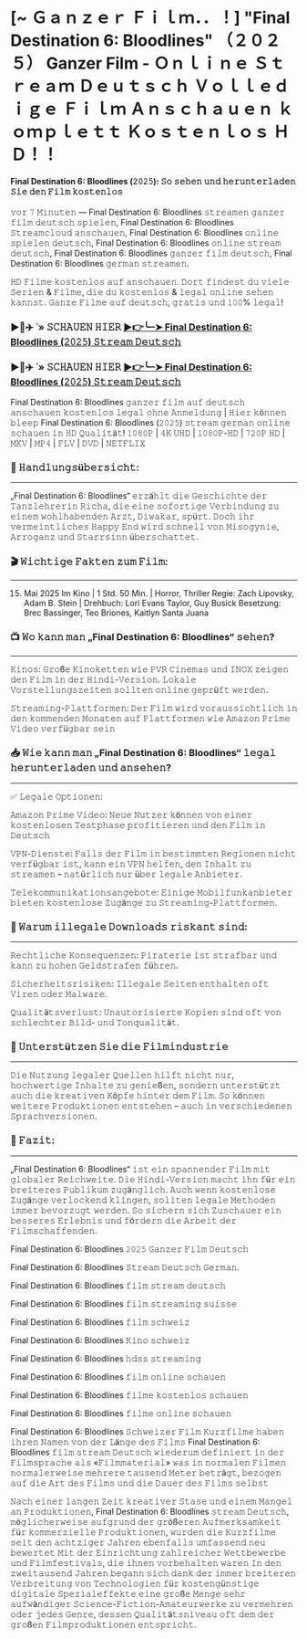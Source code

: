 # [~ Ｇａｎｚｅｒ Ｆｉｌｍ．．！] "Final Destination 6: Bloodlines" （２０２５） Ganzer Film - Ｏｎｌｉｎｅ Ｓｔｒｅａｍ Ｄｅｕｔｓｃｈ Ｖｏｌｌｅｄｉｇｅ Ｆｉｌｍ Ａｎｓｃｈａｕｅｎ ｋｏｍｐｌｅｔｔ Ｋｏｓｔｅｎｌｏｓ ＨＤ！！

#### Final Destination 6: Bloodlines (𝟸𝟶𝟸𝟻): 𝚂𝚘 𝚜𝚎𝚑𝚎𝚗 𝚞𝚗𝚍 𝚑𝚎𝚛𝚞𝚗𝚝𝚎𝚛𝚕𝚊𝚍𝚎𝚗 𝚂𝚒𝚎 𝚍𝚎𝚗 𝙵𝚒𝚕𝚖 𝚔𝚘𝚜𝚝𝚎𝚗𝚕𝚘𝚜

𝚟𝚘𝚛 𝟽 𝙼𝚒𝚗𝚞𝚝𝚎𝚗 — Final Destination 6: Bloodlines  𝚜𝚝𝚛𝚎𝚊𝚖𝚎𝚗 𝚐𝚊𝚗𝚣𝚎𝚛 𝚏𝚒𝚕𝚖 𝚍𝚎𝚞𝚝𝚜𝚌𝚑 𝚜𝚙𝚒𝚎𝚕𝚎𝚗, Final Destination 6: Bloodlines  𝚂𝚝𝚛𝚎𝚊𝚖𝚌𝚕𝚘𝚞𝚍 𝚊𝚗𝚜𝚌𝚑𝚊𝚞𝚎𝚗, Final Destination 6: Bloodlines  𝚘𝚗𝚕𝚒𝚗𝚎 𝚜𝚙𝚒𝚎𝚕𝚎𝚗 𝚍𝚎𝚞𝚝𝚜𝚌𝚑, Final Destination 6: Bloodlines  𝚘𝚗𝚕𝚒𝚗𝚎 𝚜𝚝𝚛𝚎𝚊𝚖 𝚍𝚎𝚞𝚝𝚜𝚌𝚑, Final Destination 6: Bloodlines  𝚐𝚊𝚗𝚣𝚎𝚛 𝚏𝚒𝚕𝚖 𝚍𝚎𝚞𝚝𝚜𝚌𝚑, Final Destination 6: Bloodlines  𝚐𝚎𝚛𝚖𝚊𝚗 𝚜𝚝𝚛𝚎𝚊𝚖𝚎𝚗.

𝙷𝙳 𝙵𝚒𝚕𝚖𝚎 𝚔𝚘𝚜𝚝𝚎𝚗𝚕𝚘𝚜 𝚊𝚞𝚏 𝚊𝚗𝚜𝚌𝚑𝚊𝚞𝚎𝚗. 𝙳𝚘𝚛𝚝 𝚏𝚒𝚗𝚍𝚎𝚜𝚝 𝚍𝚞 𝚟𝚒𝚎𝚕𝚎 𝚂𝚎𝚛𝚒𝚎𝚗 & 𝙵𝚒𝚕𝚖𝚎, 𝚍𝚒𝚎 𝚍𝚞 𝚔𝚘𝚜𝚝𝚎𝚗𝚕𝚘𝚜 & 𝚕𝚎𝚐𝚊𝚕 𝚘𝚗𝚕𝚒𝚗𝚎 𝚜𝚎𝚑𝚎𝚗 𝚔𝚊𝚗𝚗𝚜𝚝. 𝙶𝚊𝚗𝚣𝚎 𝙵𝚒𝚕𝚖𝚎 𝚊𝚞𝚏 𝚍𝚎𝚞𝚝𝚜𝚌𝚑, 𝚐𝚛𝚊𝚝𝚒𝚜 𝚞𝚗𝚍 𝟷𝟶𝟶% 𝚕𝚎𝚐𝚊𝚕!

### ▶️🔹✈️ ˙» 𝚂𝙲𝙷𝙰𝚄𝙴𝙽 𝙷𝙸𝙴𝚁 [▶️👉️╰┈➤ Final Destination 6: Bloodlines (𝟸𝟶𝟸𝟻) 𝚂𝚝𝚛𝚎𝚊𝚖 𝙳𝚎𝚞𝚝𝚜𝚌𝚑](https://t.co/kq6AmLY6jJ)

### ▶️🔹✈️ ˙» 𝚂𝙲𝙷𝙰𝚄𝙴𝙽 𝙷𝙸𝙴𝚁 [▶️👉╰┈➤ Final Destination 6: Bloodlines (𝟸𝟶𝟸𝟻) 𝚂𝚝𝚛𝚎𝚊𝚖 𝙳𝚎𝚞𝚝𝚜𝚌𝚑](https://t.co/kq6AmLY6jJ)

Final Destination 6: Bloodlines 𝚐𝚊𝚗𝚣𝚎𝚛 𝚏𝚒𝚕𝚖 𝚊𝚞𝚏 𝚍𝚎𝚞𝚝𝚜𝚌𝚑 𝚊𝚗𝚜𝚌𝚑𝚊𝚞𝚎𝚗 𝚔𝚘𝚜𝚝𝚎𝚗𝚕𝚘𝚜 𝚕𝚎𝚐𝚊𝚕 𝚘𝚑𝚗𝚎 𝙰𝚗𝚖𝚎𝚕𝚍𝚞𝚗𝚐 | 𝙷𝚒𝚎𝚛 𝚔ö𝚗𝚗𝚎𝚗 𝚋𝚕𝚎𝚎𝚙 Final Destination 6: Bloodlines (𝟸𝟶𝟸𝟻) 𝚜𝚝𝚛𝚎𝚊𝚖 𝚐𝚎𝚛𝚖𝚊𝚗 𝚘𝚗𝚕𝚒𝚗𝚎 𝚜𝚌𝚑𝚊𝚞𝚎𝚗 𝚒𝚗 𝙷𝙳 𝚀𝚞𝚊𝚕𝚒𝚝ä𝚝! 𝟷𝟶𝟾𝟶𝙿 | 𝟺𝙺 𝚄𝙷𝙳 | 𝟷𝟶𝟾𝟶𝙿-𝙷𝙳 | 𝟽𝟸𝟶𝙿 𝙷𝙳 | 𝙼𝙺𝚅 | 𝙼𝙿𝟺 | 𝙵𝙻𝚅 | 𝙳𝚅𝙳 | 𝙽𝙴𝚃𝙵𝙻𝙸𝚇

### 📌 𝙷𝚊𝚗𝚍𝚕𝚞𝚗𝚐𝚜ü𝚋𝚎𝚛𝚜𝚒𝚌𝚑𝚝:
---
„Final Destination 6: Bloodlines“ 𝚎𝚛𝚣ä𝚑𝚕𝚝 𝚍𝚒𝚎 𝙶𝚎𝚜𝚌𝚑𝚒𝚌𝚑𝚝𝚎 𝚍𝚎𝚛 𝚃𝚊𝚗𝚣𝚕𝚎𝚑𝚛𝚎𝚛𝚒𝚗 𝚁𝚒𝚌𝚑𝚊, 𝚍𝚒𝚎 𝚎𝚒𝚗𝚎 𝚜𝚘𝚏𝚘𝚛𝚝𝚒𝚐𝚎 𝚅𝚎𝚛𝚋𝚒𝚗𝚍𝚞𝚗𝚐 𝚣𝚞 𝚎𝚒𝚗𝚎𝚖 𝚠𝚘𝚑𝚕𝚑𝚊𝚋𝚎𝚗𝚍𝚎𝚗 𝙰𝚛𝚣𝚝, 𝙳𝚒𝚠𝚊𝚔𝚊𝚛, 𝚜𝚙ü𝚛𝚝. 𝙳𝚘𝚌𝚑 𝚒𝚑𝚛 𝚟𝚎𝚛𝚖𝚎𝚒𝚗𝚝𝚕𝚒𝚌𝚑𝚎𝚜 𝙷𝚊𝚙𝚙𝚢 𝙴𝚗𝚍 𝚠𝚒𝚛𝚍 𝚜𝚌𝚑𝚗𝚎𝚕𝚕 𝚟𝚘𝚗 𝙼𝚒𝚜𝚘𝚐𝚢𝚗𝚒𝚎, 𝙰𝚛𝚛𝚘𝚐𝚊𝚗𝚣 𝚞𝚗𝚍 𝚂𝚝𝚊𝚛𝚛𝚜𝚒𝚗𝚗 ü𝚋𝚎𝚛𝚜𝚌𝚑𝚊𝚝𝚝𝚎𝚝.

### 🎬 𝚆𝚒𝚌𝚑𝚝𝚒𝚐𝚎 𝙵𝚊𝚔𝚝𝚎𝚗 𝚣𝚞𝚖 𝙵𝚒𝚕𝚖:
---
15. Mai 2025 Im Kino | 1 Std. 50 Min. | Horror, Thriller
Regie: Zach Lipovsky, Adam B. Stein | Drehbuch: Lori Evans Taylor, Guy Busick
Besetzung: Brec Bassinger, Teo Briones, Kaitlyn Santa Juana

### 📺 𝚆𝚘 𝚔𝚊𝚗𝚗 𝚖𝚊𝚗 „Final Destination 6: Bloodlines“ 𝚜𝚎𝚑𝚎𝚗?
---
𝙺𝚒𝚗𝚘𝚜: 𝙶𝚛𝚘ß𝚎 𝙺𝚒𝚗𝚘𝚔𝚎𝚝𝚝𝚎𝚗 𝚠𝚒𝚎 𝙿𝚅𝚁 𝙲𝚒𝚗𝚎𝚖𝚊𝚜 𝚞𝚗𝚍 𝙸𝙽𝙾𝚇 𝚣𝚎𝚒𝚐𝚎𝚗 𝚍𝚎𝚗 𝙵𝚒𝚕𝚖 𝚒𝚗 𝚍𝚎𝚛 𝙷𝚒𝚗𝚍𝚒-𝚅𝚎𝚛𝚜𝚒𝚘𝚗. 𝙻𝚘𝚔𝚊𝚕𝚎 𝚅𝚘𝚛𝚜𝚝𝚎𝚕𝚕𝚞𝚗𝚐𝚜𝚣𝚎𝚒𝚝𝚎𝚗 𝚜𝚘𝚕𝚕𝚝𝚎𝚗 𝚘𝚗𝚕𝚒𝚗𝚎 𝚐𝚎𝚙𝚛ü𝚏𝚝 𝚠𝚎𝚛𝚍𝚎𝚗.

𝚂𝚝𝚛𝚎𝚊𝚖𝚒𝚗𝚐-𝙿𝚕𝚊𝚝𝚝𝚏𝚘𝚛𝚖𝚎𝚗: 𝙳𝚎𝚛 𝙵𝚒𝚕𝚖 𝚠𝚒𝚛𝚍 𝚟𝚘𝚛𝚊𝚞𝚜𝚜𝚒𝚌𝚑𝚝𝚕𝚒𝚌𝚑 𝚒𝚗 𝚍𝚎𝚗 𝚔𝚘𝚖𝚖𝚎𝚗𝚍𝚎𝚗 𝙼𝚘𝚗𝚊𝚝𝚎𝚗 𝚊𝚞𝚏 𝙿𝚕𝚊𝚝𝚝𝚏𝚘𝚛𝚖𝚎𝚗 𝚠𝚒𝚎 𝙰𝚖𝚊𝚣𝚘𝚗 𝙿𝚛𝚒𝚖𝚎 𝚅𝚒𝚍𝚎𝚘 𝚟𝚎𝚛𝚏ü𝚐𝚋𝚊𝚛 𝚜𝚎𝚒𝚗

### 📥 𝚆𝚒𝚎 𝚔𝚊𝚗𝚗 𝚖𝚊𝚗 „Final Destination 6: Bloodlines“ 𝚕𝚎𝚐𝚊𝚕 𝚑𝚎𝚛𝚞𝚗𝚝𝚎𝚛𝚕𝚊𝚍𝚎𝚗 𝚞𝚗𝚍 𝚊𝚗𝚜𝚎𝚑𝚎𝚗?
---
✅ 𝙻𝚎𝚐𝚊𝚕𝚎 𝙾𝚙𝚝𝚒𝚘𝚗𝚎𝚗:

𝙰𝚖𝚊𝚣𝚘𝚗 𝙿𝚛𝚒𝚖𝚎 𝚅𝚒𝚍𝚎𝚘: 𝙽𝚎𝚞𝚎 𝙽𝚞𝚝𝚣𝚎𝚛 𝚔ö𝚗𝚗𝚎𝚗 𝚟𝚘𝚗 𝚎𝚒𝚗𝚎𝚛 𝚔𝚘𝚜𝚝𝚎𝚗𝚕𝚘𝚜𝚎𝚗 𝚃𝚎𝚜𝚝𝚙𝚑𝚊𝚜𝚎 𝚙𝚛𝚘𝚏𝚒𝚝𝚒𝚎𝚛𝚎𝚗 𝚞𝚗𝚍 𝚍𝚎𝚗 𝙵𝚒𝚕𝚖 𝚒𝚗 𝙳𝚎𝚞𝚝𝚜𝚌𝚑

𝚅𝙿𝙽-𝙳𝚒𝚎𝚗𝚜𝚝𝚎: 𝙵𝚊𝚕𝚕𝚜 𝚍𝚎𝚛 𝙵𝚒𝚕𝚖 𝚒𝚗 𝚋𝚎𝚜𝚝𝚒𝚖𝚖𝚝𝚎𝚗 𝚁𝚎𝚐𝚒𝚘𝚗𝚎𝚗 𝚗𝚒𝚌𝚑𝚝 𝚟𝚎𝚛𝚏ü𝚐𝚋𝚊𝚛 𝚒𝚜𝚝, 𝚔𝚊𝚗𝚗 𝚎𝚒𝚗 𝚅𝙿𝙽 𝚑𝚎𝚕𝚏𝚎𝚗, 𝚍𝚎𝚗 𝙸𝚗𝚑𝚊𝚕𝚝 𝚣𝚞 𝚜𝚝𝚛𝚎𝚊𝚖𝚎𝚗 – 𝚗𝚊𝚝ü𝚛𝚕𝚒𝚌𝚑 𝚗𝚞𝚛 ü𝚋𝚎𝚛 𝚕𝚎𝚐𝚊𝚕𝚎 𝙰𝚗𝚋𝚒𝚎𝚝𝚎𝚛.

𝚃𝚎𝚕𝚎𝚔𝚘𝚖𝚖𝚞𝚗𝚒𝚔𝚊𝚝𝚒𝚘𝚗𝚜𝚊𝚗𝚐𝚎𝚋𝚘𝚝𝚎: 𝙴𝚒𝚗𝚒𝚐𝚎 𝙼𝚘𝚋𝚒𝚕𝚏𝚞𝚗𝚔𝚊𝚗𝚋𝚒𝚎𝚝𝚎𝚛 𝚋𝚒𝚎𝚝𝚎𝚗 𝚔𝚘𝚜𝚝𝚎𝚗𝚕𝚘𝚜𝚎 𝚉𝚞𝚐ä𝚗𝚐𝚎 𝚣𝚞 𝚂𝚝𝚛𝚎𝚊𝚖𝚒𝚗𝚐-𝙿𝚕𝚊𝚝𝚝𝚏𝚘𝚛𝚖𝚎𝚗.

### 🚫 𝚆𝚊𝚛𝚞𝚖 𝚒𝚕𝚕𝚎𝚐𝚊𝚕𝚎 𝙳𝚘𝚠𝚗𝚕𝚘𝚊𝚍𝚜 𝚛𝚒𝚜𝚔𝚊𝚗𝚝 𝚜𝚒𝚗𝚍:
---
𝚁𝚎𝚌𝚑𝚝𝚕𝚒𝚌𝚑𝚎 𝙺𝚘𝚗𝚜𝚎𝚚𝚞𝚎𝚗𝚣𝚎𝚗: 𝙿𝚒𝚛𝚊𝚝𝚎𝚛𝚒𝚎 𝚒𝚜𝚝 𝚜𝚝𝚛𝚊𝚏𝚋𝚊𝚛 𝚞𝚗𝚍 𝚔𝚊𝚗𝚗 𝚣𝚞 𝚑𝚘𝚑𝚎𝚗 𝙶𝚎𝚕𝚍𝚜𝚝𝚛𝚊𝚏𝚎𝚗 𝚏ü𝚑𝚛𝚎𝚗.

𝚂𝚒𝚌𝚑𝚎𝚛𝚑𝚎𝚒𝚝𝚜𝚛𝚒𝚜𝚒𝚔𝚎𝚗: 𝙸𝚕𝚕𝚎𝚐𝚊𝚕𝚎 𝚂𝚎𝚒𝚝𝚎𝚗 𝚎𝚗𝚝𝚑𝚊𝚕𝚝𝚎𝚗 𝚘𝚏𝚝 𝚅𝚒𝚛𝚎𝚗 𝚘𝚍𝚎𝚛 𝙼𝚊𝚕𝚠𝚊𝚛𝚎.

𝚀𝚞𝚊𝚕𝚒𝚝ä𝚝𝚜𝚟𝚎𝚛𝚕𝚞𝚜𝚝: 𝚄𝚗𝚊𝚞𝚝𝚘𝚛𝚒𝚜𝚒𝚎𝚛𝚝𝚎 𝙺𝚘𝚙𝚒𝚎𝚗 𝚜𝚒𝚗𝚍 𝚘𝚏𝚝 𝚟𝚘𝚗 𝚜𝚌𝚑𝚕𝚎𝚌𝚑𝚝𝚎𝚛 𝙱𝚒𝚕𝚍- 𝚞𝚗𝚍 𝚃𝚘𝚗𝚚𝚞𝚊𝚕𝚒𝚝ä𝚝.

### 📌 𝚄𝚗𝚝𝚎𝚛𝚜𝚝ü𝚝𝚣𝚎𝚗 𝚂𝚒𝚎 𝚍𝚒𝚎 𝙵𝚒𝚕𝚖𝚒𝚗𝚍𝚞𝚜𝚝𝚛𝚒𝚎
---
𝙳𝚒𝚎 𝙽𝚞𝚝𝚣𝚞𝚗𝚐 𝚕𝚎𝚐𝚊𝚕𝚎𝚛 𝚀𝚞𝚎𝚕𝚕𝚎𝚗 𝚑𝚒𝚕𝚏𝚝 𝚗𝚒𝚌𝚑𝚝 𝚗𝚞𝚛, 𝚑𝚘𝚌𝚑𝚠𝚎𝚛𝚝𝚒𝚐𝚎 𝙸𝚗𝚑𝚊𝚕𝚝𝚎 𝚣𝚞 𝚐𝚎𝚗𝚒𝚎ß𝚎𝚗, 𝚜𝚘𝚗𝚍𝚎𝚛𝚗 𝚞𝚗𝚝𝚎𝚛𝚜𝚝ü𝚝𝚣𝚝 𝚊𝚞𝚌𝚑 𝚍𝚒𝚎 𝚔𝚛𝚎𝚊𝚝𝚒𝚟𝚎𝚗 𝙺ö𝚙𝚏𝚎 𝚑𝚒𝚗𝚝𝚎𝚛 𝚍𝚎𝚖 𝙵𝚒𝚕𝚖. 𝚂𝚘 𝚔ö𝚗𝚗𝚎𝚗 𝚠𝚎𝚒𝚝𝚎𝚛𝚎 𝙿𝚛𝚘𝚍𝚞𝚔𝚝𝚒𝚘𝚗𝚎𝚗 𝚎𝚗𝚝𝚜𝚝𝚎𝚑𝚎𝚗 – 𝚊𝚞𝚌𝚑 𝚒𝚗 𝚟𝚎𝚛𝚜𝚌𝚑𝚒𝚎𝚍𝚎𝚗𝚎𝚗 𝚂𝚙𝚛𝚊𝚌𝚑𝚟𝚎𝚛𝚜𝚒𝚘𝚗𝚎𝚗.

### 🎉 𝙵𝚊𝚣𝚒𝚝:
---
„Final Destination 6: Bloodlines“ 𝚒𝚜𝚝 𝚎𝚒𝚗 𝚜𝚙𝚊𝚗𝚗𝚎𝚗𝚍𝚎𝚛 𝙵𝚒𝚕𝚖 𝚖𝚒𝚝 𝚐𝚕𝚘𝚋𝚊𝚕𝚎𝚛 𝚁𝚎𝚒𝚌𝚑𝚠𝚎𝚒𝚝𝚎. 𝙳𝚒𝚎 𝙷𝚒𝚗𝚍𝚒-𝚅𝚎𝚛𝚜𝚒𝚘𝚗 𝚖𝚊𝚌𝚑𝚝 𝚒𝚑𝚗 𝚏ü𝚛 𝚎𝚒𝚗 𝚋𝚛𝚎𝚒𝚝𝚎𝚛𝚎𝚜 𝙿𝚞𝚋𝚕𝚒𝚔𝚞𝚖 𝚣𝚞𝚐ä𝚗𝚐𝚕𝚒𝚌𝚑. 𝙰𝚞𝚌𝚑 𝚠𝚎𝚗𝚗 𝚔𝚘𝚜𝚝𝚎𝚗𝚕𝚘𝚜𝚎 𝚉𝚞𝚐ä𝚗𝚐𝚎 𝚟𝚎𝚛𝚕𝚘𝚌𝚔𝚎𝚗𝚍 𝚔𝚕𝚒𝚗𝚐𝚎𝚗, 𝚜𝚘𝚕𝚕𝚝𝚎𝚗 𝚕𝚎𝚐𝚊𝚕𝚎 𝙼𝚎𝚝𝚑𝚘𝚍𝚎𝚗 𝚒𝚖𝚖𝚎𝚛 𝚋𝚎𝚟𝚘𝚛𝚣𝚞𝚐𝚝 𝚠𝚎𝚛𝚍𝚎𝚗. 𝚂𝚘 𝚜𝚒𝚌𝚑𝚎𝚛𝚗 𝚜𝚒𝚌𝚑 𝚉𝚞𝚜𝚌𝚑𝚊𝚞𝚎𝚛 𝚎𝚒𝚗 𝚋𝚎𝚜𝚜𝚎𝚛𝚎𝚜 𝙴𝚛𝚕𝚎𝚋𝚗𝚒𝚜 𝚞𝚗𝚍 𝚏ö𝚛𝚍𝚎𝚛𝚗 𝚍𝚒𝚎 𝙰𝚛𝚋𝚎𝚒𝚝 𝚍𝚎𝚛 𝙵𝚒𝚕𝚖𝚜𝚌𝚑𝚊𝚏𝚏𝚎𝚗𝚍𝚎𝚗.

Final Destination 6: Bloodlines 𝟸𝟶𝟸𝟻 𝙶𝚊𝚗𝚣𝚎𝚛 𝙵𝚒𝚕𝚖 𝙳𝚎𝚞𝚝𝚜𝚌𝚑

Final Destination 6: Bloodlines 𝚂𝚝𝚛𝚎𝚊𝚖 𝙳𝚎𝚞𝚝𝚜𝚌𝚑 𝙶𝚎𝚛𝚖𝚊𝚗.

Final Destination 6: Bloodlines 𝚏𝚒𝚕𝚖 𝚜𝚝𝚛𝚎𝚊𝚖 𝚍𝚎𝚞𝚝𝚜𝚌𝚑

Final Destination 6: Bloodlines 𝚏𝚒𝚕𝚖 𝚜𝚝𝚛𝚎𝚊𝚖𝚒𝚗𝚐 𝚜𝚞𝚒𝚜𝚜𝚎

Final Destination 6: Bloodlines 𝚏𝚒𝚕𝚖 𝚜𝚌𝚑𝚠𝚎𝚒𝚣

Final Destination 6: Bloodlines 𝙺𝚒𝚗𝚘 𝚜𝚌𝚑𝚠𝚎𝚒𝚣

Final Destination 6: Bloodlines 𝚑𝚍𝚜𝚜 𝚜𝚝𝚛𝚎𝚊𝚖𝚒𝚗𝚐

Final Destination 6: Bloodlines 𝚏𝚒𝚕𝚖 𝚘𝚗𝚕𝚒𝚗𝚎 𝚜𝚌𝚑𝚊𝚞𝚎𝚗

Final Destination 6: Bloodlines 𝚏𝚒𝚕𝚖𝚎 𝚔𝚘𝚜𝚝𝚎𝚗𝚕𝚘𝚜 𝚜𝚌𝚑𝚊𝚞𝚎𝚗

Final Destination 6: Bloodlines 𝚏𝚒𝚕𝚖𝚎 𝚘𝚗𝚕𝚒𝚗𝚎 𝚜𝚌𝚑𝚊𝚞𝚎𝚗

Final Destination 6: Bloodlines 𝚂𝚌𝚑𝚠𝚎𝚒𝚣𝚎𝚛 𝙵𝚒𝚕𝚖 𝙺𝚞𝚛𝚣𝚏𝚒𝚕𝚖𝚎 𝚑𝚊𝚋𝚎𝚗 𝚒𝚑𝚛𝚎𝚗 𝙽𝚊𝚖𝚎𝚗 𝚟𝚘𝚗 𝚍𝚎𝚛 𝙻ä𝚗𝚐𝚎 𝚍𝚎𝚜 𝙵𝚒𝚕𝚖𝚜 Final Destination 6: Bloodlines 𝚏𝚒𝚕𝚖 𝚜𝚝𝚛𝚎𝚊𝚖 𝙳𝚎𝚞𝚝𝚜𝚌𝚑 𝚠𝚒𝚎𝚍𝚎𝚛𝚞𝚖 𝚍𝚎𝚏𝚒𝚗𝚒𝚎𝚛𝚝 𝚒𝚗 𝚍𝚎𝚛 𝙵𝚒𝚕𝚖𝚜𝚙𝚛𝚊𝚌𝚑𝚎 𝚊𝚕𝚜 «𝙵𝚒𝚕𝚖𝚖𝚊𝚝𝚎𝚛𝚒𝚊𝚕» 𝚠𝚊𝚜 𝚒𝚗 𝚗𝚘𝚛𝚖𝚊𝚕𝚎𝚗 𝙵𝚒𝚕𝚖𝚎𝚗 𝚗𝚘𝚛𝚖𝚊𝚕𝚎𝚛𝚠𝚎𝚒𝚜𝚎 𝚖𝚎𝚑𝚛𝚎𝚛𝚎 𝚝𝚊𝚞𝚜𝚎𝚗𝚍 𝙼𝚎𝚝𝚎𝚛 𝚋𝚎𝚝𝚛ä𝚐𝚝, 𝚋𝚎𝚣𝚘𝚐𝚎𝚗 𝚊𝚞𝚏 𝚍𝚒𝚎 𝙰𝚛𝚝 𝚍𝚎𝚜 𝙵𝚒𝚕𝚖𝚜 𝚞𝚗𝚍 𝚍𝚒𝚎 𝙳𝚊𝚞𝚎𝚛 𝚍𝚎𝚜 𝙵𝚒𝚕𝚖𝚜 𝚜𝚎𝚕𝚋𝚜𝚝

𝙽𝚊𝚌𝚑 𝚎𝚒𝚗𝚎𝚛 𝚕𝚊𝚗𝚐𝚎𝚗 𝚉𝚎𝚒𝚝 𝚔𝚛𝚎𝚊𝚝𝚒𝚟𝚎𝚛 𝚂𝚝𝚊𝚜𝚎 𝚞𝚗𝚍 𝚎𝚒𝚗𝚎𝚖 𝙼𝚊𝚗𝚐𝚎𝚕 𝚊𝚗 𝙿𝚛𝚘𝚍𝚞𝚔𝚝𝚒𝚘𝚗𝚎𝚗, Final Destination 6: Bloodlines 𝚜𝚝𝚛𝚎𝚊𝚖 𝙳𝚎𝚞𝚝𝚜𝚌𝚑, 𝚖ö𝚐𝚕𝚒𝚌𝚑𝚎𝚛𝚠𝚎𝚒𝚜𝚎 𝚊𝚞𝚏𝚐𝚛𝚞𝚗𝚍 𝚍𝚎𝚛 𝚐𝚛öß𝚎𝚛𝚎𝚗 𝙰𝚞𝚏𝚖𝚎𝚛𝚔𝚜𝚊𝚖𝚔𝚎𝚒𝚝 𝚏ü𝚛 𝚔𝚘𝚖𝚖𝚎𝚛𝚣𝚒𝚎𝚕𝚕𝚎 𝙿𝚛𝚘𝚍𝚞𝚔𝚝𝚒𝚘𝚗𝚎𝚗, 𝚠𝚞𝚛𝚍𝚎𝚗 𝚍𝚒𝚎 𝙺𝚞𝚛𝚣𝚏𝚒𝚕𝚖𝚎 𝚜𝚎𝚒𝚝 𝚍𝚎𝚗 𝚊𝚌𝚑𝚝𝚣𝚒𝚐𝚎𝚛 𝙹𝚊𝚑𝚛𝚎𝚗 𝚎𝚋𝚎𝚗𝚏𝚊𝚕𝚕𝚜 𝚞𝚖𝚏𝚊𝚜𝚜𝚎𝚗𝚍 𝚗𝚎𝚞 𝚋𝚎𝚠𝚎𝚛𝚝𝚎𝚝 𝙼𝚒𝚝 𝚍𝚎𝚛 𝙴𝚒𝚗𝚛𝚒𝚌𝚑𝚝𝚞𝚗𝚐 𝚣𝚊𝚑𝚕𝚛𝚎𝚒𝚌𝚑𝚎𝚛 𝚆𝚎𝚝𝚝𝚋𝚎𝚠𝚎𝚛𝚋𝚎 𝚞𝚗𝚍 𝙵𝚒𝚕𝚖𝚏𝚎𝚜𝚝𝚒𝚟𝚊𝚕𝚜, 𝚍𝚒𝚎 𝚒𝚑𝚗𝚎𝚗 𝚟𝚘𝚛𝚋𝚎𝚑𝚊𝚕𝚝𝚎𝚗 𝚠𝚊𝚛𝚎𝚗 𝙸𝚗 𝚍𝚎𝚗 𝚣𝚠𝚎𝚒𝚝𝚊𝚞𝚜𝚎𝚗𝚍 𝙹𝚊𝚑𝚛𝚎𝚗 𝚋𝚎𝚐𝚊𝚗𝚗 𝚜𝚒𝚌𝚑 𝚍𝚊𝚗𝚔 𝚍𝚎𝚛 𝚒𝚖𝚖𝚎𝚛 𝚋𝚛𝚎𝚒𝚝𝚎𝚛𝚎𝚗 𝚅𝚎𝚛𝚋𝚛𝚎𝚒𝚝𝚞𝚗𝚐 𝚟𝚘𝚗 𝚃𝚎𝚌𝚑𝚗𝚘𝚕𝚘𝚐𝚒𝚎𝚗 𝚏ü𝚛 𝚔𝚘𝚜𝚝𝚎𝚗𝚐ü𝚗𝚜𝚝𝚒𝚐𝚎 𝚍𝚒𝚐𝚒𝚝𝚊𝚕𝚎 𝚂𝚙𝚎𝚣𝚒𝚊𝚕𝚎𝚏𝚏𝚎𝚔𝚝𝚎 𝚎𝚒𝚗𝚎 𝚐𝚛𝚘ß𝚎 𝙼𝚎𝚗𝚐𝚎 𝚜𝚎𝚑𝚛 𝚊𝚞𝚏𝚠ä𝚗𝚍𝚒𝚐𝚎𝚛 𝚂𝚌𝚒𝚎𝚗𝚌𝚎-𝙵𝚒𝚌𝚝𝚒𝚘𝚗-𝙰𝚖𝚊𝚝𝚎𝚞𝚛𝚠𝚎𝚛𝚔𝚎 𝚣𝚞 𝚟𝚎𝚛𝚖𝚎𝚑𝚛𝚎𝚗 𝚘𝚍𝚎𝚛 𝚓𝚎𝚍𝚎𝚜 𝙶𝚎𝚗𝚛𝚎, 𝚍𝚎𝚜𝚜𝚎𝚗 𝚀𝚞𝚊𝚕𝚒𝚝ä𝚝𝚜𝚗𝚒𝚟𝚎𝚊𝚞 𝚘𝚏𝚝 𝚍𝚎𝚖 𝚍𝚎𝚛 𝚐𝚛𝚘ß𝚎𝚗 𝙵𝚒𝚕𝚖𝚙𝚛𝚘𝚍𝚞𝚔𝚝𝚒𝚘𝚗𝚎𝚗 𝚎𝚗𝚝𝚜𝚙𝚛𝚒𝚌𝚑𝚝.

